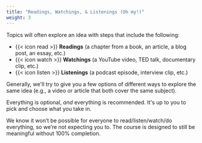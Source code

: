 ```yaml
---
title: "Readings, Watchings, & Listenings (Oh my!)"
weight: 3
---
```


Topics will often explore an idea with steps that include the following:

- {{< icon read >}} **Readings** (a chapter from a book, an article, a blog post, an essay, etc.)
- {{< icon watch >}} **Watchings** (a YouTube video, TED talk, documentary clip, etc.)
- {{< icon listen >}} **Listenings** (a podcast episode, interview clip, etc.)

Generally, we'll try to give you a few options of different ways to explore the same idea (e.g., a video or article that both cover the same subject).

Everything is optional, _and_ everything is recommended. It's up to you to pick and choose what you take in.

We know it won’t be possible for everyone to read/listen/watch/do everything, so we’re not expecting you to. The course is designed to still be meaningful without 100% completion.
